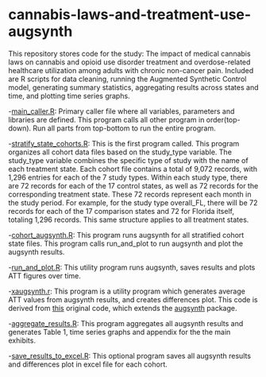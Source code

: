# cannabis-laws-and-treatment-use-augsynth
This repository stores code for the study: The impact of medical cannabis laws on cannabis and opioid use disorder treatment and overdose-related healthcare utilization among adults with chronic non-cancer pain. 
Included are R scripts for data cleaning, running the Augmented Synthetic Control model, generating summary statistics, aggregating results across states and time, and plotting time series graphs.


-[main_caller.R](main_caller.R): 
Primary caller file where all variables, parameters and libraries are defined. 
This program calls all other program in order(top-down).
Run all parts from top-bottom to run the entire program.


-[stratify_state_cohorts.R](stratify_state_cohorts.R): 
This is the first program called. This program organizes all cohort data files based on the study_type variable. The study_type variable combines the specific type of study with the name of each treatment state. Each cohort file contains a total of 9,072 records, with 1,296 entries for each of the 7 study types. Within each study type, there are 72 records for each of the 17 control states, as well as 72 records for the corresponding treatment state. These 72 records represent each month in the study period. For example, for the study type overall_FL, there will be 72 records for each of the 17 comparison states and 72 for Florida itself, totaling 1,296 records. This same structure applies to all treatment states.


-[cohort_augsynth.R](cohort_augsynth.R):
This program runs augsynth for all stratified cohort state files. This program calls run_and_plot to run augsynth and plot the augsynth results.  


-[run_and_plot.R](run_and_plot.R):
This utility program runs augsynth, saves results and plots ATT figures over time.


-[xaugsynth.r](xaugsynth.r):
This program is a utility program which generates average ATT values from augsynth results, and creates differences plot. This code is derived from [this](https://github.com/nickseewald/opioid-prescribing-augsynth/blob/main/xaugsynth.R) original code, which extends the [augsynth](https://github.com/ebenmichael/augsynth) package. 


-[aggregate_results.R](aggregate_results.R):
This program aggregates all augsynth results and generates Table 1, time series graphs and appendix for the the main exhibits.


-[save_results_to_excel.R](save_results_to_excel.R):
This optional program saves all augsynth results and differences plot in excel file for each cohort.
